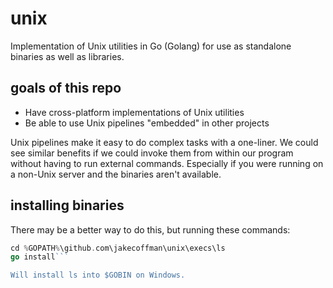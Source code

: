 unix
====

Implementation of Unix utilities in Go (Golang) for use as standalone binaries as well as libraries.

goals of this repo
-----

- Have cross-platform implementations of Unix utilities
- Be able to use Unix pipelines "embedded" in other projects

Unix pipelines make it easy to do complex tasks with a one-liner. We could see similar benefits
if we could invoke them from within our program without having to run external commands. Especially
if you were running on a non-Unix server and the binaries aren't available.

installing binaries
-------------------

There may be a better way to do this, but running these commands:

```go get github.com/jakecoffman/unix/execs/ls
cd %GOPATH%\github.com\jakecoffman\unix\execs\ls
go install```

Will install ls into $GOBIN on Windows.
